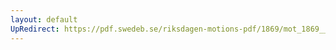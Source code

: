 ```yaml
---
layout: default
UpRedirect: https://pdf.swedeb.se/riksdagen-motions-pdf/1869/mot_1869__ak__00039/mot_1869__ak__00039_002.pdf
---
```

